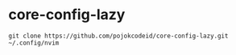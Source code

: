 # core-config-lazy
```
git clone https://github.com/pojokcodeid/core-config-lazy.git ~/.config/nvim
```
